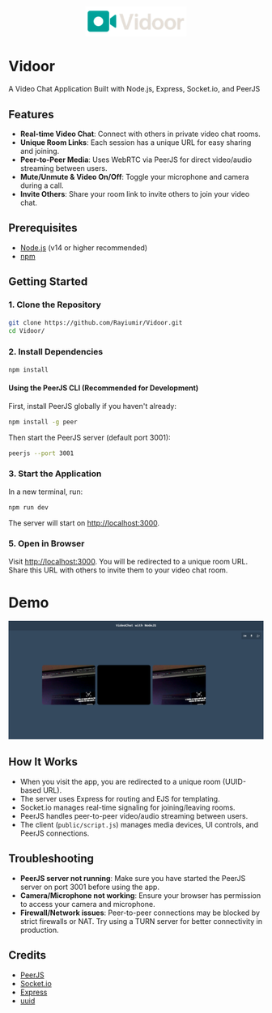 <p align="center">
    <picture>
        <img alt="TaskSquad Logo" src="./logo/vidoor.png" style="width: 200px;">
    </picture>
</p>

# Vidoor

A Video Chat Application Built with Node.js, Express, Socket.io, and PeerJS

## Features

- **Real-time Video Chat**: Connect with others in private video chat rooms.
- **Unique Room Links**: Each session has a unique URL for easy sharing and joining.
- **Peer-to-Peer Media**: Uses WebRTC via PeerJS for direct video/audio streaming between users.
- **Mute/Unmute & Video On/Off**: Toggle your microphone and camera during a call.
- **Invite Others**: Share your room link to invite others to join your video chat.

## Prerequisites

- [Node.js](https://nodejs.org/) (v14 or higher recommended)
- [npm](https://www.npmjs.com/)

## Getting Started

### 1. Clone the Repository

```bash
git clone https://github.com/Rayiumir/Vidoor.git
cd Vidoor/
```

### 2. Install Dependencies

```bash
npm install
```

#### Using the PeerJS CLI (Recommended for Development)

First, install PeerJS globally if you haven't already:

```bash
npm install -g peer
```

Then start the PeerJS server (default port 3001):

```bash
peerjs --port 3001
```

### 3. Start the Application

In a new terminal, run:

```bash
npm run dev
```

The server will start on [http://localhost:3000](http://localhost:3000).

### 5. Open in Browser

Visit [http://localhost:3000](http://localhost:3000). You will be redirected to a unique room URL. Share this URL with others to invite them to your video chat room.

# Demo

[![Watch the video](https://raw.githubusercontent.com/Rayiumir/Vidoor/refs/heads/main/demo/screenshot.png)](https://raw.githubusercontent.com/Rayiumir/Vidoor/refs/heads/main/demo/vidoor.mp4)

## How It Works

- When you visit the app, you are redirected to a unique room (UUID-based URL).
- The server uses Express for routing and EJS for templating.
- Socket.io manages real-time signaling for joining/leaving rooms.
- PeerJS handles peer-to-peer video/audio streaming between users.
- The client (`public/script.js`) manages media devices, UI controls, and PeerJS connections.

## Troubleshooting

- **PeerJS server not running**: Make sure you have started the PeerJS server on port 3001 before using the app.
- **Camera/Microphone not working**: Ensure your browser has permission to access your camera and microphone.
- **Firewall/Network issues**: Peer-to-peer connections may be blocked by strict firewalls or NAT. Try using a TURN server for better connectivity in production.

## Credits

- [PeerJS](https://peerjs.com/)
- [Socket.io](https://socket.io/)
- [Express](https://expressjs.com/)
- [uuid](https://www.npmjs.com/package/uuid)
